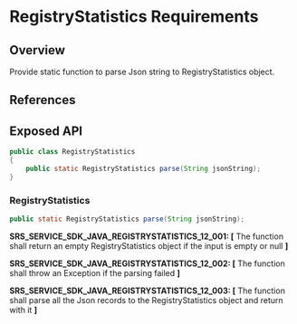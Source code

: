 # RegistryStatistics Requirements

## Overview

Provide static function to parse Json string to RegistryStatistics object. 

## References

## Exposed API

```java
public class RegistryStatistics
{
    public static RegistryStatistics parse(String jsonString);
}
```

### RegistryStatistics

```java
public static RegistryStatistics parse(String jsonString);
```
**SRS_SERVICE_SDK_JAVA_REGISTRYSTATISTICS_12_001: [** The function shall return an empty RegistryStatistics object if the input is empty or null **]**

**SRS_SERVICE_SDK_JAVA_REGISTRYSTATISTICS_12_002: [** The function shall throw an Exception if the parsing failed **]**

**SRS_SERVICE_SDK_JAVA_REGISTRYSTATISTICS_12_003: [** The function shall parse all the Json records to the RegistryStatistics object and return with it **]**
